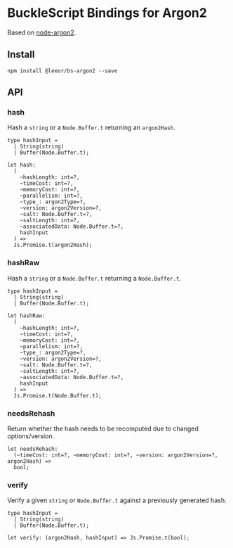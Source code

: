 # BuckleScript Bindings for Argon2

Based on [node-argon2](https://github.com/ranisalt/node-argon2).

## Install

```
npm install @leeor/bs-argon2 --save
```

## API

### hash

Hash a `string` or a `Node.Buffer.t` returning an `argon2Hash`.

```Reason
type hashInput =
  | String(string)
  | Buffer(Node.Buffer.t);

let hash:
  (
    ~hashLength: int=?,
    ~timeCost: int=?,
    ~memoryCost: int=?,
    ~parallelism: int=?,
    ~type_: argon2Type=?,
    ~version: argon2Version=?,
    ~salt: Node.Buffer.t=?,
    ~saltLength: int=?,
    ~associatedData: Node.Buffer.t=?,
    hashInput
  ) =>
  Js.Promise.t(argon2Hash);
```

### hashRaw

Hash a `string` or a `Node.Buffer.t` returning a `Node.Buffer.t`.

```Reason
type hashInput =
  | String(string)
  | Buffer(Node.Buffer.t);

let hashRaw:
  (
    ~hashLength: int=?,
    ~timeCost: int=?,
    ~memoryCost: int=?,
    ~parallelism: int=?,
    ~type_: argon2Type=?,
    ~version: argon2Version=?,
    ~salt: Node.Buffer.t=?,
    ~saltLength: int=?,
    ~associatedData: Node.Buffer.t=?,
    hashInput
  ) =>
  Js.Promise.t(Node.Buffer.t);
```

### needsRehash

Return whether the hash needs to be recomputed due to changed options/version.

```Reason
let needsRehash:
  (~timeCost: int=?, ~memoryCost: int=?, ~version: argon2Version=?, argon2Hash) =>
  bool;
```

### verify

Verify a given `string` or `Node.Buffer.t` against a previously generated hash.

```Reason
type hashInput =
  | String(string)
  | Buffer(Node.Buffer.t);

let verify: (argon2Hash, hashInput) => Js.Promise.t(bool);
```
